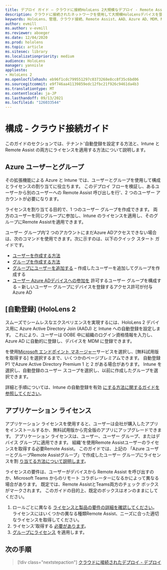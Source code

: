 ```yaml
---
title: デプロイ ガイド – クラウドに接続HoloLens 2大規模なデプロイ - Remote Assist - 構成
description: クラウドに接続されたネットワークを使用して大規模HoloLensデバイスを登録する構成を設定する方法Remote Assist。
keywords: HoloLens、管理、クラウド接続、Remote Assist、AAD、Azure AD、MDM、Mobile デバイス管理
author: evmill
ms.author: v-evmill
ms.reviewer: aboeger
ms.date: 12/04/2020
ms.prod: hololens
ms.topic: article
ms.sitesec: library
ms.localizationpriority: medium
audience: HoloLens
manager: yannisle
appliesto:
- HoloLens 2
ms.openlocfilehash: eb96f1cdc799551297c0373268e8cc8f35c6bd06
ms.sourcegitcommit: e9f746aa41139859edc12fbc21f926c9461da4b3
ms.translationtype: MT
ms.contentlocale: ja-JP
ms.lasthandoff: 09/13/2021
ms.locfileid: "126033544"
---
```

# <a name="configure---cloud-connected-guide"></a>構成 - クラウド接続ガイド

このガイドのセクションでは、テナント&#39;自動登録を設定する方法と、Intune と Remote Assist の両方にライセンスを適用する方法について説明します。

## <a name="azure-users-and-groups"></a>Azure ユーザーとグループ

その拡張機能による Azure と Intune では、ユーザーとグループを使用して構成とライセンスの割り当てに役立ちます。 このデプロイ フローを検証し、あるユーザーから別のユーザーへの Remote Assist 呼び出しを行&#39;、2 つのユーザー アカウントが必要になります。

ライセンスを割り当てる目的で、1 つのユーザー グループを作成できます。 両方のユーザーを同じグループに参加し、Intune のライセンスを適用し、そのグループにRemote Assistを適用できます。

ユーザー グループ内&#39;2 つのアカウントにまだAzure ADアクセスできない場合は、次のコマンドを使用できます。次に示すのは、以下のクイック スタート ガイドです。

- [ユーザーを作成する方法](/mem/intune/fundamentals/quickstart-create-user)
- [グループを作成する方法](/mem/intune/fundamentals/quickstart-create-group)
- [グループにユーザーを追加する](/azure/active-directory/fundamentals/active-directory-groups-members-azure-portal) – 作成したユーザーを追加してグループを作成する
- [ユーザー Azure ADデバイスへの参加を](/azure/active-directory/devices/azureadjoin-plan#configure-your-device-settings) 許可するユーザー グループを構成する – 新しいユーザー グループにデバイスを登録するアクセス許可が付与Azure AD

## <a name="auto-enrollment-on-hololens-2"></a>[自動登録] (HoloLens 2

スムーズでシームレスなエクスペリエンスを実現するには、HoloLens 2 デバイス用に Azure Active Directory Join (AADJ) と Intune への自動登録を設定します。 これにより、ユーザーは OOBE 中に組織のログイン資格情報を入力し、Azure AD に自動的に登録し、デバイスを MDM に登録できます。

を使用[Microsoft エンドポイント マネージャー](https://endpoint.microsoft.com/#home)サービスを選択し、[無料試用版を取得する] を選択するまで、いくつかのページプレミアムできます。 自動登録 P1 でAzure Active Directory Premium 1 と 2 がある場合があります。 Intune を選択し、自動登録のユーザー スコープを選択し、以前に作成したグループを選択できます。

詳細と手順については、Intune の自動登録を有効 [にする方法に関するガイドを参照してください](/mem/intune/enrollment/quickstart-setup-auto-enrollment)。

## <a name="application-licenses"></a>アプリケーション ライセンス

アプリケーション ライセンスを使用すると、ユーザーは会社が購入したアプリをインストールするか、無料試用版から完全版のアプリにアップグレードできます。 アプリケーション ライセンスは、ユーザー、ユーザー グループ、またはデバイス グループに適用できます。 組織&#39;を使用Remote Assistユーザーのライセンスを取得する必要Remote Assist。 このガイドでは、上記の 「Azure ユーザーとグループRemote Assistグループ」で作成したユーザー グループにライセンスを割 [り当てる方法について説明します](hololens2-cloud-connected-configure.md#azure-users-and-groups)。

ライセンスの要件は、ユーザーがデバイスから Remote Assist を呼び出すのか、Microsoft Teams からのリモート コラボレーターになるかによって異なる場合があります。 既定では、Remote AssistとTeams両方のチェック ボックスがマークされます。 このガイドの目的上、既定のボックスはオンのままにしてください。

1. ロールごとに異なる [ライセンスと製品の要件の詳細を確認してください](/dynamics365/mixed-reality/remote-assist/requirements#licensing-and-product-requirements-per-role)。 ライセンスにはいくつかの異なる種類Remote Assist、ニーズに合った適切なライセンスを取得してください。
2. ライセンス&#39;取得する [必要があります](/dynamics365/mixed-reality/remote-assist/buy-remote-assist)。
3. [グループにライセンス](/dynamics365/mixed-reality/remote-assist/deploy-remote-assist) を適用します。

## <a name="next-step"></a>次の手順

> [!div class="nextstepaction"]
> [クラウドに接続されたデプロイ - デプロイ](hololens2-cloud-connected-deploy.md)